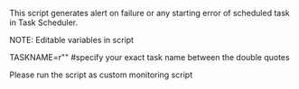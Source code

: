 This script generates alert on failure or any starting error of scheduled task in Task Scheduler.

NOTE: Editable variables in script

TASKNAME=r"" #specify your exact task name between the double quotes

Please run the script as custom monitoring script